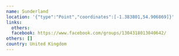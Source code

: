 ```yaml
---
name: Sunderland
location: '{"type":"Point","coordinates":[-1.383801,54.906869]}'
links:
  others: 
  facebook: https://www.facebook.com/groups/1304318013040642/
others: []
country: United Kingdom
---
```

